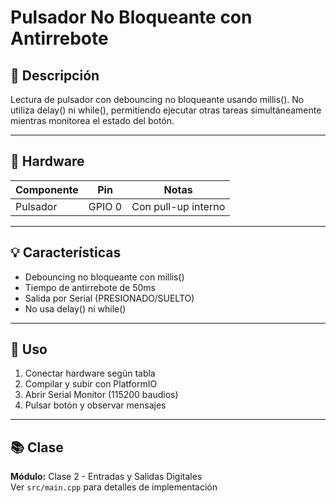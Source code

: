 # Pulsador No Bloqueante con Antirrebote

## 📖 Descripción

Lectura de pulsador con debouncing no bloqueante usando millis(). No utiliza delay() ni while(), permitiendo ejecutar otras tareas simultáneamente mientras monitorea el estado del botón.

---

## 🔧 Hardware

| Componente | Pin | Notas |
|------------|-----|-------|
| Pulsador | GPIO 0 | Con pull-up interno |

---

## 💡 Características

- Debouncing no bloqueante con millis()
- Tiempo de antirrebote de 50ms
- Salida por Serial (PRESIONADO/SUELTO)
- No usa delay() ni while()

---

## 🚀 Uso

1. Conectar hardware según tabla
2. Compilar y subir con PlatformIO
3. Abrir Serial Monitor (115200 baudios)
4. Pulsar botón y observar mensajes

---

## 📚 Clase

**Módulo:** Clase 2 - Entradas y Salidas Digitales  
Ver `src/main.cpp` para detalles de implementación
